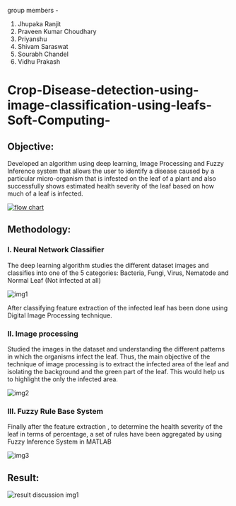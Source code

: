 group members -
1. Jhupaka Ranjit
2. Praveen Kumar Choudhary
3. Priyanshu
4. Shivam Saraswat
5. Sourabh Chandel
6. Vidhu Prakash


# Crop-Disease-detection-using-image-classification-using-leafs-Soft-Computing-


## **Objective:**

Developed an algorithm using deep learning, Image Processing and Fuzzy Inference system that allows the user to identify a disease caused by a particular micro-organism that is infested on the leaf of a plant and also successfully shows estimated health severity of the leaf based on how much of a leaf is infected.


[![flow chart](https://user-images.githubusercontent.com/73630123/119841897-d5ffbe00-bf23-11eb-8b50-85d662d42d7a.jpg)](https://youtu.be/N7Jr5pAZFg8)

## **Methodology:**

### I. Neural Network Classifier

The deep learning algorithm studies the different dataset images and classifies into one of the 5 categories: Bacteria, Fungi, Virus, Nematode and Normal Leaf (Not infected at all)

![img1](https://user-images.githubusercontent.com/73630123/119844591-3132b000-bf26-11eb-8151-0c4dc690b854.png)

After classifying feature extraction of the infected leaf has been done using Digital Image Processing technique.

### II. Image processing

Studied the images in the dataset and understanding the different patterns in which the organisms infect the leaf. Thus, the main objective of the technique of image processing is to extract the infected area of the leaf and isolating the background and the green part of the leaf. This would help us to highlight the only the infected area.

![img2](https://user-images.githubusercontent.com/73630123/119844877-6ccd7a00-bf26-11eb-94ed-bf3a323f05ee.jpg)

### III. Fuzzy Rule Base System

Finally after the feature extraction , to determine the health severity of the leaf in terms of percentage, a set of rules have been aggregated by using Fuzzy Inference System in MATLAB

![img3](https://user-images.githubusercontent.com/73630123/119845058-95ee0a80-bf26-11eb-93ee-cfed52f258bd.jpg)

## **Result:**

![result discussion img1](https://user-images.githubusercontent.com/73630123/119840931-04c96480-bf23-11eb-957d-14e49c01d3d9.jpg)
